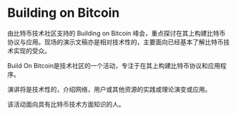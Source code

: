 # Building on Bitcoin

由比特币技术社区支持的 Building on Bitcoin 峰会，重点探讨在其上构建比特币协议与应用。现场的演示文稿亦是相对技术性的，主要面向已经基本了解比特币技术实现的受众。

Build On Bitcoin是技术社区的一个活动，专注于在其上构建比特币协议和应用程序。

演讲将是技术性的，介绍网络，用户或其他资源的实践或理论演变或应用。

该活动面向具有比特币技术方面知识的人。
